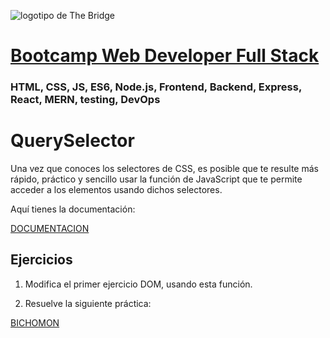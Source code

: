 ![logotipo de The Bridge](https://user-images.githubusercontent.com/27650532/77754601-e8365180-702b-11ea-8bed-5bc14a43f869.png  "logotipo de The Bridge")


# [Bootcamp Web Developer Full Stack](https://www.thebridge.tech/bootcamps/bootcamp-fullstack-developer/)

### HTML, CSS,  JS, ES6, Node.js, Frontend, Backend, Express, React, MERN, testing, DevOps

# QuerySelector
Una vez que conoces los selectores de CSS, es posible que te resulte más rápido, práctico y sencillo usar la función de JavaScript que te permite acceder a los elementos usando dichos selectores.

Aquí tienes la documentación: 

[DOCUMENTACION](https://developer.mozilla.org/es/docs/Web/API/Document/querySelector)

## Ejercicios
1. Modifica el primer ejercicio DOM, usando esta función.

2. Resuelve la siguiente práctica:

[BICHOMON](https://github.com/TheBridge-FullStackDeveloper/fundamentos-de-programacion-kata-bichomon)